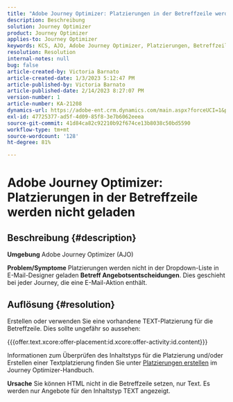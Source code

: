 ```yaml
---
title: "Adobe Journey Optimizer: Platzierungen in der Betreffzeile werden nicht geladen"
description: Beschreibung
solution: Journey Optimizer
product: Journey Optimizer
applies-to: Journey Optimizer
keywords: KCS, AJO, Adobe Journey Optimizer, Platzierungen, Betreffzeile, nicht laden, Content-Typ, HTML, Text
resolution: Resolution
internal-notes: null
bug: false
article-created-by: Victoria Barnato
article-created-date: 1/3/2023 5:12:47 PM
article-published-by: Victoria Barnato
article-published-date: 2/14/2023 8:27:07 PM
version-number: 1
article-number: KA-21208
dynamics-url: https://adobe-ent.crm.dynamics.com/main.aspx?forceUCI=1&pagetype=entityrecord&etn=knowledgearticle&id=1597f3d5-898b-ed11-81ad-6045bd0067ea
exl-id: 47725377-ad5f-4d09-85f8-3e7b6062eeea
source-git-commit: 41d84ca82c92210b92f674ce13b8038c50bd5590
workflow-type: tm+mt
source-wordcount: '128'
ht-degree: 81%

---
```


# Adobe Journey Optimizer: Platzierungen in der Betreffzeile werden nicht geladen

## Beschreibung {#description}

<b>Umgebung</b>
Adobe Journey Optimizer (AJO)


<b>Problem/Symptome</b>
Platzierungen werden nicht in der Dropdown-Liste in E-Mail-Designer geladen <b> Betreff </b><b>Angebotsentscheidungen</b>. Dies geschieht bei jeder Journey, die eine E-Mail-Aktion enthält.


## Auflösung {#resolution}


Erstellen oder verwenden Sie eine vorhandene TEXT-Platzierung für die Betreffzeile. Dies sollte ungefähr so aussehen:

{{{offer.text.xcore:offer-placement:id.xcore:offer-activity:id.content}}}

Informationen zum Überprüfen des Inhaltstyps für die Platzierung und/oder Erstellen einer Textplatzierung finden Sie unter [Platzierungen erstellen](https://experienceleague.adobe.com/docs/journey-optimizer/using/offer-decisioning/create-components/creating-placements.html?lang=de) im Journey Optimizer-Handbuch.


<b>Ursache</b>
Sie können HTML nicht in die Betreffzeile setzen, nur Text. Es werden nur Angebote für den Inhaltstyp TEXT angezeigt.
